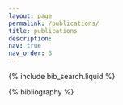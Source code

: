 ```yaml
---
layout: page
permalink: /publications/
title: publications
description:
nav: true
nav_order: 3
---
```



<!-- _pages/publications.md -->
<!-- Bibsearch Feature -->
{% include bib_search.liquid %}
<div class="publications">
<!-- <h3>
<br>
Conferences, Journals, & Workshops
</h3> -->
{% bibliography %}
</div>
